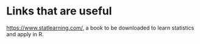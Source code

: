 # Links that are useful
https://www.statlearning.com/, a book to be downloaded to learn statistics and apply in R.